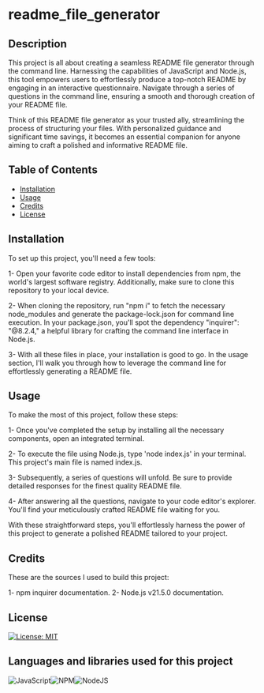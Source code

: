 # readme_file_generator

## Description

This project is all about creating a seamless README file generator through the command line. Harnessing the capabilities of JavaScript and Node.js, this tool empowers users to effortlessly produce a top-notch README by engaging in an interactive questionnaire. Navigate through a series of questions in the command line, ensuring a smooth and thorough creation of your README file.

Think of this README file generator as your trusted ally, streamlining the process of structuring your files. With personalized guidance and significant time savings, it becomes an essential companion for anyone aiming to craft a polished and informative README file.

## Table of Contents

- [Installation](#installation)
- [Usage](#usage)
- [Credits](#credits)
- [License](#license)

## Installation

To set up this project, you'll need a few tools:

1- Open your favorite code editor to install dependencies from npm, the world's largest software registry. Additionally, make sure to clone this repository to your local device.

2- When cloning the repository, run "npm i" to fetch the necessary node_modules and generate the package-lock.json for command line execution. In your package.json, you'll spot the dependency "inquirer": "@8.2.4," a helpful library for crafting the command line interface in Node.js.

3- With all these files in place, your installation is good to go. In the usage section, I'll walk you through how to leverage the command line for effortlessly generating a README file.

## Usage 

To make the most of this project, follow these steps:

1- Once you've completed the setup by installing all the necessary components, open an integrated terminal.

2- To execute the file using Node.js, type 'node index.js' in your terminal. This project's main file is named index.js.

3- Subsequently, a series of questions will unfold. Be sure to provide detailed responses for the finest quality README file.

4- After answering all the questions, navigate to your code editor's explorer. You'll find your meticulously crafted README file waiting for you.

With these straightforward steps, you'll effortlessly harness the power of this project to generate a polished README tailored to your project.

## Credits 

These are the sources I used to build this project:

1- npm inquirer documentation. 
2- Node.js v21.5.0 documentation.

## License

[![License: MIT](https://img.shields.io/badge/License-MIT-yellow.svg)](https://opensource.org/licenses/MIT)

## Languages and libraries used for this project

![JavaScript](https://img.shields.io/badge/javascript-%23323330.svg?style=for-the-badge&logo=javascript&logoColor=%23F7DF1E)![NPM](https://img.shields.io/badge/NPM-%23CB3837.svg?style=for-the-badge&logo=npm&logoColor=white)![NodeJS](https://img.shields.io/badge/node.js-6DA55F?style=for-the-badge&logo=node.js&logoColor=white)